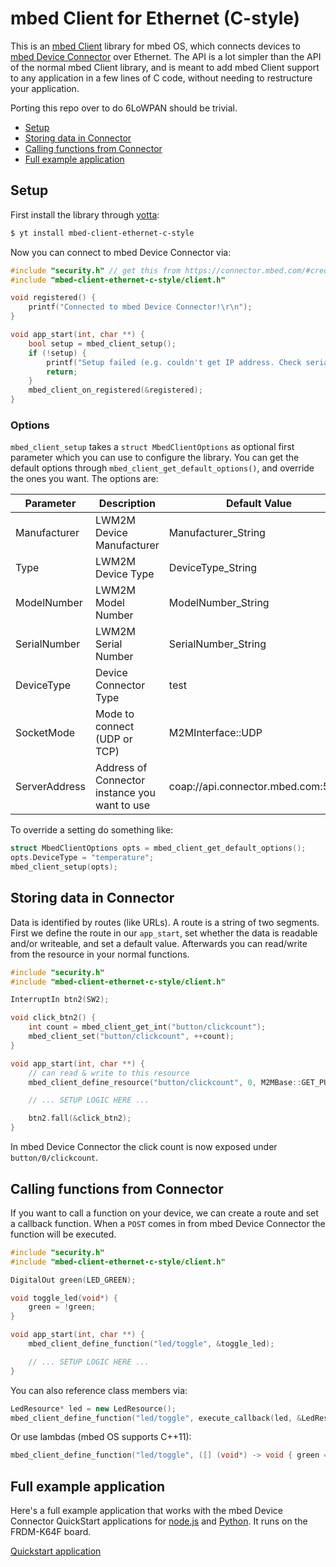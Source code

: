# mbed Client for Ethernet (C-style)

This is an [mbed Client](https://www.mbed.com/en/development/software/mbed-client/) library for mbed OS, which connects devices to [mbed Device Connector](https://connector.mbed.com/) over Ethernet. The API is a lot simpler than the API of the normal mbed Client library, and is meant to add mbed Client support to any application in a few lines of C code, without needing to restructure your application.

Porting this repo over to do 6LoWPAN should be trivial.

* [Setup](#setup)
* [Storing data in Connector](#storing-data-in-connector)
* [Calling functions from Connector](#calling-functions-from-connector)
* [Full example application](#full-example-application)

## Setup

First install the library through [yotta](http://yotta.mbed.com):

```bash
$ yt install mbed-client-ethernet-c-style
```

Now you can connect to mbed Device Connector via:

```cpp
#include "security.h" // get this from https://connector.mbed.com/#credentials
#include "mbed-client-ethernet-c-style/client.h"

void registered() {
    printf("Connected to mbed Device Connector!\r\n");
}

void app_start(int, char **) {
    bool setup = mbed_client_setup();
    if (!setup) {
        printf("Setup failed (e.g. couldn't get IP address. Check serial output.\r\n");
        return;
    }
    mbed_client_on_registered(&registered);
}
```

### Options

`mbed_client_setup` takes a `struct MbedClientOptions` as optional first parameter which you can use to configure the library. You can get the default options through `mbed_client_get_default_options()`, and override the ones you want. The options are:

|Parameter|Description|Default Value|
|---|---|---|
|Manufacturer|LWM2M Device Manufacturer|Manufacturer_String
|Type|LWM2M Device Type|DeviceType_String|
|ModelNumber|LWM2M Model Number|ModelNumber_String|
|SerialNumber|LWM2M Serial Number|SerialNumber_String|
|DeviceType|Device Connector Type|test|
|SocketMode|Mode to connect (UDP or TCP)|M2MInterface::UDP|
|ServerAddress|Address of Connector instance you want to use|coap://api.connector.mbed.com:5684|

To override a setting do something like:

```cpp
struct MbedClientOptions opts = mbed_client_get_default_options();
opts.DeviceType = "temperature";
mbed_client_setup(opts);
```

## Storing data in Connector

Data is identified by routes (like URLs). A route is a string of two segments. First we define the route in our `app_start`, set whether the data is readable and/or writeable, and set a default value. Afterwards you can read/write from the resource in your normal functions.

```cpp
#include "security.h"
#include "mbed-client-ethernet-c-style/client.h"

InterruptIn btn2(SW2);

void click_btn2() {
    int count = mbed_client_get_int("button/clickcount");
    mbed_client_set("button/clickcount", ++count);
}

void app_start(int, char **) {
    // can read & write to this resource
    mbed_client_define_resource("button/clickcount", 0, M2MBase::GET_PUT_ALLOWED, true);

    // ... SETUP LOGIC HERE ...

    btn2.fall(&click_btn2);
}
```

In mbed Device Connector the click count is now exposed under `button/0/clickcount`.

## Calling functions from Connector

If you want to call a function on your device, we can create a route and set a callback function. When a `POST` comes in from mbed Device Connector the function will be executed.

```cpp
#include "security.h"
#include "mbed-client-ethernet-c-style/client.h"

DigitalOut green(LED_GREEN);

void toggle_led(void*) {
    green = !green;
}

void app_start(int, char **) {
    mbed_client_define_function("led/toggle", &toggle_led);

    // ... SETUP LOGIC HERE ...
}
```

You can also reference class members via:

```cpp
LedResource* led = new LedResource();
mbed_client_define_function("led/toggle", execute_callback(led, &LedResource::toggle_led);
```

Or use lambdas (mbed OS supports C++11):

```cpp
mbed_client_define_function("led/toggle", ([] (void*) -> void { green = !green; }));
```

## Full example application

Here's a full example application that works with the mbed Device Connector QuickStart applications for [node.js](https://github.com/ARMmbed/mbed-connector-api-node-quickstart) and [Python](https://github.com/ARMmbed/mbed-connector-api-python-quickstart). It runs on the FRDM-K64F board.

[Quickstart application](../quickstart-app)
